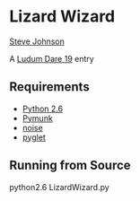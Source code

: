 Lizard Wizard
=============

[Steve Johnson](mailto:steve.johnson.public@gmail.com)

A [Ludum Dare 19](http://www.ludumdare.com/) entry

Requirements
------------

* [Python 2.6](http://www.python.org)
* [Pymunk](http://code.google.com/p/pymunk/)
* [noise](http://pypi.python.org/pypi/noise/)
* [pyglet](http://www.pyglet.org/)

Running from Source
-------------------

python2.6 LizardWizard.py
